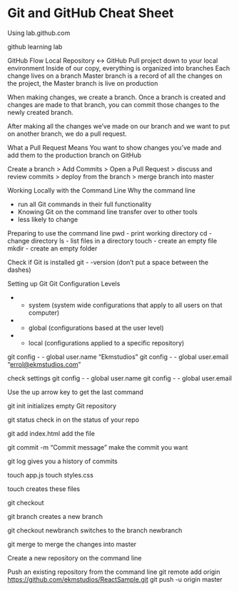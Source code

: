 # Git and GitHub Cheat Sheet

Using lab.github.com

github learning lab

GitHub Flow
Local Repository <-> GitHub
Pull project down to your local environment
Inside of our copy, everything is organized into branches
Each change lives on a branch
Master branch is a record of all the changes on the project, the Master branch is live on production

When making changes, we create a branch.
Once a branch is created and changes are made to that branch, you can commit those changes to the newly created branch.

After making all the changes we’ve made on our branch and we want to put on another branch, we do a pull request.

What a Pull Request Means
You want to show changes you’ve made and add them to the production branch on GitHub

Create a branch > Add Commits > Open a Pull Request > discuss and review commits > deploy from the branch > merge branch into master

Working Locally with the Command Line
Why the command line
- run all Git commands in their full functionality
- Knowing Git on the command line transfer over to other tools
- less likely to change

Preparing to use the command line
pwd - print working directory
cd - change directory
ls - list files in a directory
touch - create an empty file
mkdir - create an empty folder

Check if Git is installed
git - -version (don’t put a space between the dashes)

Setting up Git
Git Configuration Levels
- - system (system wide configurations that apply to all users on that computer)
- - global (configurations based at the user level)
- - local (configurations applied to a specific repository)

git config - - global user.name “Ekmstudios”
git config - - global user.email “errol@ekmstudios.com”

check settings
git config - - global user.name
git config - - global user.email

Use the up arrow key to get the last command


git init 
initializes empty Git repository

git status
check in on the status of your repo

git add index.html
add the file

git commit -m “Commit message”
make the commit you want

git log
gives you a history of commits

touch app.js
touch styles.css

touch creates these files

git checkout 

git branch <new branch name>
creates a new branch

git checkout newbranch
switches to the branch newbranch

git merge <name of branch>
to merge the changes into master


Create a new repository on the command line


Push an existing repository from the command line
git remote add origin https://github.com/ekmstudios/ReactSample.git
git push -u origin master

